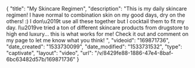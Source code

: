 {
    "title": "My Skincare Regimen",
    "description": "This is my daily skincare regimen! I have normal to combination skin on my good days, dry on the others! :) I don\u2019t use all these together but I cocktail them to fit my day. I\u2019ve tried a ton of different skincare products from drugstore to high end luxury... this is what works for me! Check it out and comment on my page to let me know what you think! ",
    "videoid": "169871736",
    "date_created": "1533730099",
    "date_modified": "1533731532",
    "type": "captivate",
    "layout": "video",
    "url": "\/v\/8429fe88-1886-47e4-8baf-6bc63482d57b\/169871736"
}